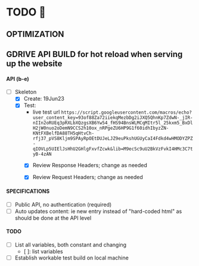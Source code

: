 # TODO 🚧

## OPTIMIZATION

## GDRIVE API BUILD for hot reload when serving up the website

#### API (b-e)
- [ ] Skeleton
	- [x] Create: 19Jun23
	- [x] Test:
		* live test url `https://script.googleusercontent.com/macros/echo?user_content_key=93of88Za72iiekqMezbDg2iJXQ5QhnKp7ZdwN-_jIR-nIIn2oRUEq3pRXLbXQzgsXB6Yw54_fHS94BnsWLMCqMItr5l_25kxm5_BxDlH2jW0nuo2oDemN9CCS2h10ox_nRPgeZU6HP9G1f60idhIbyzZN-KNtFXBelfDA88TH5qHtvCh-rfj37_pVS8Kljm9SPAyRpOEtDUJeLJZ9euPkshUGUyCaI4Fdkd4wHMODYZPZ-qIOVLp5UIElJsHhU2GHlgFxvfZcwk&lib=M9ecSc9uU2BkVzFvkI4HMc3C7tyB-4zAN`
		- [x] Review Response Headers; change as needed
		- [x] Review Request Headers; change as needed



#### SPECIFICATIONS

- [ ] Public API, no authentication (required)
- [ ] Auto updates content: ie new entry instead of "hard-coded html" as should be done at the API level

#### TODO

- [ ] List all variables, both constant and changing
	- [ ]: list variables
- [ ] Establish workable test build on local machine
<!-- Your new site is all yours so it doesn't matter if you break it! Try editing the code–add a button element that moves when the user clicks it.

In `index.html`, add this code on the line after the comment with `ADD BUTTON HERE` in it (you can copy and paste the button element HTML):

```html
<button>
    Click me!
</button>
```

Look at the page to see the button. Click it!

Open `script.js` to see the script that makes the button move.

## Keep going! 🚀

Try adding more properties to the CSS `dipped` style for the button to see how the changes appear on click.

-->

